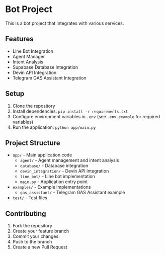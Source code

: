 # Bot Project

This is a bot project that integrates with various services.

## Features

- Line Bot Integration
- Agent Manager
- Intent Analysis
- Supabase Database Integration
- Devin API Integration
- Telegram GAS Assistant Integration

## Setup

1. Clone the repository
2. Install dependencies: `pip install -r requirements.txt`
3. Configure environment variables in `.env` (see `.env.example` for required variables)
4. Run the application: `python app/main.py`

## Project Structure

- `app/` - Main application code
  - `agent/` - Agent management and intent analysis
  - `database/` - Database integration
  - `devin_integration/` - Devin API integration
  - `line_bot/` - Line bot implementation
  - `main.py` - Application entry point
- `examples/` - Example implementations
  - `gas_assistant/` - Telegram GAS Assistant example
- `test/` - Test files

## Contributing

1. Fork the repository
2. Create your feature branch
3. Commit your changes
4. Push to the branch
5. Create a new Pull Request
